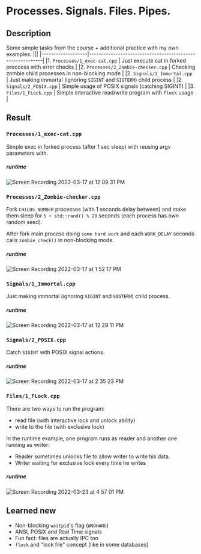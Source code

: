 # Processes. Signals. Files. Pipes.
## Description

Some simple tasks from the course + additional practice with my own examples:
|||
|-------------------|-----------------------------------------------------------|
|1. `Processes/1_exec-cat.cpp`        | Just execute cat in forked proccess with error checks |
|2. `Processes/2_Zombie-checker.cpp`  | Checking zombie child processes in non-blocking mode  |
|2. `Signals/1_Immortal.cpp`          | Just making immortal (ignoring `SIGINT` and `SIGTERM`) child process |
|2. `Signals/2_POSIX.cpp`             | Simple usage of POSIX signals (catching SIGINT) |
|3. `Files/1_FLock.cpp`               | Simple interactive read/write program with `flock` usage |




## Result

### `Processes/1_exec-cat.cpp`

Simple exec in forked process (after 1 sec sleep) with reusing argv parameters with.

##### runtime

![Screen Recording 2022-03-17 at 12 09 31 PM](https://user-images.githubusercontent.com/44144647/158776572-3c0f3b56-28a8-492b-af01-83faa5a3a80b.gif)


### `Processes/2_Zombie-checker.cpp`

Fork `CHILDS_NUMBER` processes (with 1 seconds delay between) and make them sleep for `5 + std::rand() % 20` seconds (each process has own random seed).

After fork main process doing `some hard work` and each `WORK_DELAY` seconds calls `zombie_check()` in non-blocking mode.

##### runtime

![Screen Recording 2022-03-17 at 1 52 17 PM](https://user-images.githubusercontent.com/44144647/158794971-b93aeb31-de99-4868-b71f-34829766ef27.gif)


### `Signals/1_Immortal.cpp`

Just making immortal (ignoring `SIGINT` and `SIGTERM`) child process.

##### runtime

![Screen Recording 2022-03-17 at 12 29 11 PM](https://user-images.githubusercontent.com/44144647/158795441-6ad4b09a-ec8f-40c1-8f65-493f366bc1bf.gif)


### `Signals/2_POSIX.cpp`

Catch `SIGINT` with POSIX signal actions.

##### runtime

![Screen Recording 2022-03-17 at 2 35 23 PM](https://user-images.githubusercontent.com/44144647/158800629-0964cb62-1007-437d-84a7-113344e64e40.gif)


### `Files/1_FLock.cpp`

There are two ways to run the program:
* read file (with interactive lock and unlock ability)
* write to the file (with exclusive lock)

In the runtime example, one program runs as reader and another one running as writer:
* Reader sometimes unlocks file to allow writer to write his data.
* Writer waiting for exclusive lock every time he writes

##### runtime

![Screen Recording 2022-03-23 at 4 57 01 PM](https://user-images.githubusercontent.com/44144647/159718182-0c9bb199-d743-4892-88f8-8d7d6d56a877.gif)



## Learned new
* Non-blocking `waitpid`'s flag (`WNOHANG`)
* ANSI, POSIX and Real Time signals
* Fun fact: files are actually IPC too
* `flock` and "lock file" concept (like in some databases)
